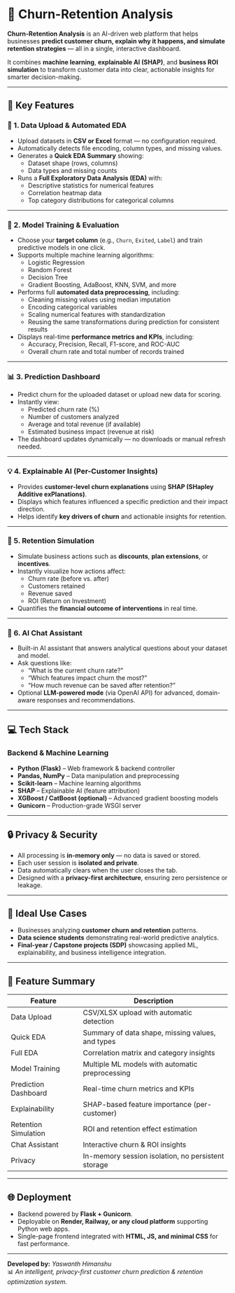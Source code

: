 # 🧠 Churn-Retention Analysis  

**Churn-Retention Analysis** is an AI-driven web platform that helps businesses **predict customer churn, explain why it happens, and simulate retention strategies** — all in a single, interactive dashboard.  

It combines **machine learning**, **explainable AI (SHAP)**, and **business ROI simulation** to transform customer data into clear, actionable insights for smarter decision-making.  

---

## 🚀 Key Features  

### 🧩 1. Data Upload & Automated EDA  
- Upload datasets in **CSV or Excel** format — no configuration required.  
- Automatically detects file encoding, column types, and missing values.  
- Generates a **Quick EDA Summary** showing:  
  - Dataset shape (rows, columns)  
  - Data types and missing counts  
- Runs a **Full Exploratory Data Analysis (EDA)** with:  
  - Descriptive statistics for numerical features  
  - Correlation heatmap data  
  - Top category distributions for categorical columns  

---

### 🤖 2. Model Training & Evaluation  
- Choose your **target column** (e.g., `Churn`, `Exited`, `Label`) and train predictive models in one click.  
- Supports multiple machine learning algorithms:  
  - Logistic Regression  
  - Random Forest  
  - Decision Tree  
  - Gradient Boosting, AdaBoost, KNN, SVM, and more  
- Performs full **automated data preprocessing**, including:  
  - Cleaning missing values using median imputation  
  - Encoding categorical variables  
  - Scaling numerical features with standardization  
  - Reusing the same transformations during prediction for consistent results  
- Displays real-time **performance metrics and KPIs**, including:  
  - Accuracy, Precision, Recall, F1-score, and ROC-AUC  
  - Overall churn rate and total number of records trained  

---

### 📊 3. Prediction Dashboard  
- Predict churn for the uploaded dataset or upload new data for scoring.  
- Instantly view:  
  - Predicted churn rate (%)  
  - Number of customers analyzed  
  - Average and total revenue (if available)  
  - Estimated business impact (revenue at risk)  
- The dashboard updates dynamically — no downloads or manual refresh needed.  

---

### 💡 4. Explainable AI (Per-Customer Insights)  
- Provides **customer-level churn explanations** using **SHAP (SHapley Additive exPlanations)**.  
- Displays which features influenced a specific prediction and their impact direction.  
- Helps identify **key drivers of churn** and actionable insights for retention.  

---

### 🧮 5. Retention Simulation  
- Simulate business actions such as **discounts**, **plan extensions**, or **incentives**.  
- Instantly visualize how actions affect:  
  - Churn rate (before vs. after)  
  - Customers retained  
  - Revenue saved  
  - ROI (Return on Investment)  
- Quantifies the **financial outcome of interventions** in real time.  

---

### 💬 6. AI Chat Assistant  
- Built-in AI assistant that answers analytical questions about your dataset and model.  
- Ask questions like:  
  - “What is the current churn rate?”  
  - “Which features impact churn the most?”  
  - “How much revenue can be saved after retention?”  
- Optional **LLM-powered mode** (via OpenAI API) for advanced, domain-aware responses and recommendations.  

---

## 💻 Tech Stack  

### Backend & Machine Learning  
- **Python (Flask)** – Web framework & backend controller  
- **Pandas, NumPy** – Data manipulation and preprocessing  
- **Scikit-learn** – Machine learning algorithms  
- **SHAP** – Explainable AI (feature attribution)  
- **XGBoost / CatBoost (optional)** – Advanced gradient boosting models  
- **Gunicorn** – Production-grade WSGI server  

---

## 🔒 Privacy & Security  
- All processing is **in-memory only** — no data is saved or stored.  
- Each user session is **isolated and private**.  
- Data automatically clears when the user closes the tab.  
- Designed with a **privacy-first architecture**, ensuring zero persistence or leakage.  

---

## 💼 Ideal Use Cases  
- Businesses analyzing **customer churn and retention** patterns.  
- **Data science students** demonstrating real-world predictive analytics.  
- **Final-year / Capstone projects (SDP)** showcasing applied ML, explainability, and business intelligence integration.  

---

## 🧾 Feature Summary  

| Feature | Description |
|----------|--------------|
| Data Upload | CSV/XLSX upload with automatic detection |
| Quick EDA | Summary of data shape, missing values, and types |
| Full EDA | Correlation matrix and category insights |
| Model Training | Multiple ML models with automatic preprocessing |
| Prediction Dashboard | Real-time churn metrics and KPIs |
| Explainability | SHAP-based feature importance (per-customer) |
| Retention Simulation | ROI and retention effect estimation |
| Chat Assistant | Interactive churn & ROI insights |
| Privacy | In-memory session isolation, no persistent storage |

---

## 🌐 Deployment  
- Backend powered by **Flask + Gunicorn**.  
- Deployable on **Render, Railway, or any cloud platform** supporting Python web apps.  
- Single-page frontend integrated with **HTML, JS, and minimal CSS** for fast performance.  

---

**Developed by:** *Yaswanth Himanshu*  
📊 *An intelligent, privacy-first customer churn prediction & retention optimization system.* 
